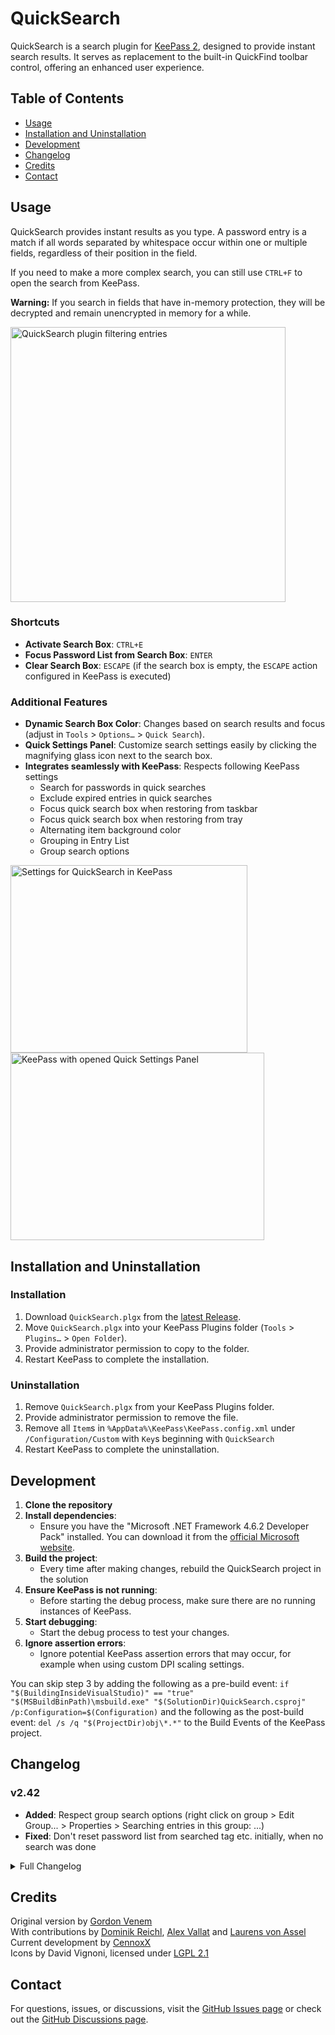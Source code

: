 # QuickSearch
QuickSearch is a search plugin for [KeePass 2](http://www.KeePass.info), designed to provide instant search results. It serves as replacement to the built-in QuickFind toolbar control, offering an enhanced user experience.

## Table of Contents
- [Usage](#usage)
- [Installation and Uninstallation](#installation-and-uninstallation)
- [Development](#development)
- [Changelog](#changelog)
- [Credits](#credits)
- [Contact](#contact)

## Usage
QuickSearch provides instant results as you type. A password entry is a match if all words separated by whitespace occur within one or multiple fields, regardless of their position in the field.

 If you need to make a more complex search, you can still use `CTRL+F` to open the search from KeePass.

**Warning:** If you search in fields that have in-memory protection, they will be decrypted and remain unencrypted in memory for a while.

<img src="https://github.com/user-attachments/assets/04a44465-8d92-4a78-ba3b-5f0d6fdf890c" height="440" alt="QuickSearch plugin filtering entries" />

### Shortcuts
- **Activate Search Box**: `CTRL+E`
- **Focus Password List from Search Box**: `ENTER`
- **Clear Search Box**: `ESCAPE` (if the search box is empty, the `ESCAPE` action configured in KeePass is executed)

### Additional Features
- **Dynamic Search Box Color**: Changes based on search results and focus (adjust in `Tools` > `Options…` > `Quick Search`).
- **Quick Settings Panel**: Customize search settings easily by clicking the magnifying glass icon next to the search box.
- **Integrates seamlessly with KeePass**: Respects following KeePass settings
  - Search for passwords in quick searches
  - Exclude expired entries in quick searches
  - Focus quick search box when restoring from taskbar
  - Focus quick search box when restoring from tray
  - Alternating item background color
  - Grouping in Entry List
  - Group search options

<img src="https://github.com/user-attachments/assets/e2cd2c2c-bf5a-4ae7-bc94-afee530f05e4" height="300" width="379" align="left" alt="Settings for QuickSearch in KeePass" />
<img src="https://github.com/user-attachments/assets/e1ecf93a-da98-4c3b-8924-9c32c425ff19" height="300" width="406" alt="KeePass with opened Quick Settings Panel" />

## Installation and Uninstallation
### Installation
1. Download `QuickSearch.plgx` from the [latest Release](https://github.com/CennoxX/KeePass-QuickSearch/releases/latest).
2. Move `QuickSearch.plgx` into your KeePass Plugins folder (`Tools` > `Plugins…` > `Open Folder`).
3. Provide administrator permission to copy to the folder.
4. Restart KeePass to complete the installation.

### Uninstallation
1. Remove `QuickSearch.plgx` from your KeePass Plugins folder.
2. Provide administrator permission to remove the file.
3. Remove all `Item`s in `%AppData%\KeePass\KeePass.config.xml` under `/Configuration/Custom` with `Key`s beginning with `QuickSearch`
4. Restart KeePass to complete the uninstallation.

## Development
1. **Clone the repository**
2. **Install dependencies**:
   - Ensure you have the "Microsoft .NET Framework 4.6.2 Developer Pack" installed. You can download it from the [official Microsoft website](https://dotnet.microsoft.com/download/dotnet-framework).
3. **Build the project**:
   - Every time after making changes, rebuild the QuickSearch project in the solution
4. **Ensure KeePass is not running**:
   - Before starting the debug process, make sure there are no running instances of KeePass.
5. **Start debugging**:
   - Start the debug process to test your changes.
6. **Ignore assertion errors**:
   - Ignore potential KeePass assertion errors that may occur, for example when using custom DPI scaling settings.

You can skip step 3 by adding the following as a pre-build event: `if "$(BuildingInsideVisualStudio)" == "true" "$(MSBuildBinPath)\msbuild.exe" "$(SolutionDir)QuickSearch.csproj" /p:Configuration=$(Configuration)` and the following as the post-build event: `del /s /q "$(ProjectDir)obj\*.*"` to the Build Events of the KeePass project.

## Changelog
### v2.42
- **Added**: Respect group search options (right click on group > Edit Group... > Properties > Searching entries in this group: ...)
- **Fixed**: Don't reset password list from searched tag etc. initially, when no search was done

<details>
<summary>Full Changelog</summary>

### v2.41
- **Fixed**: `CTRL+E` was captured globally

### v2.40
- **Fixed**: Show previously partially cut off text in options.

### v2.39
- **Fixed**: Crash on missing KeeTheme.

### v2.38
- **Added**: Alternating item backgrounds in search.
- **Added**: Add placeholder text to search box.

### v2.37
- **Added**: Localize the quick settings panel using KeePass localization.
- **Added**: Use search combobox items like KeePass search.
- **Added**: Search in tags.
- **Added**: Add tooltip to search box.
- **Fixed**: Group search and exclude expired entries in some cases.
- **Fixed**: Groupbox color with the dark theme from the KeeTheme plugin.

### v2.36
- **Changed**: Shortcut to activate search box now `CTRL+E`.
- **Changed**: Use modern default colors.
- **Changed**: Updated icons to avoid copyright issues.
- **Changed**: Align settings with KeePass aesthetics.
- **Fixed**: Color selection with the dark theme from the KeeTheme plugin.

### v2.35
- **Added**: Show passwords in groups.
- **Added**: Search in group names.

### v2.34
- **Added**: Sync KeePass search settings.
- **Added**: Consistent use of KeePass settings for focus.
- **Added**: Reset search on empty search box.
- **Added**: Always hide KeePass QuickFind.
- **Changed**: Revised PlgX creation.
- **Fixed**: Option exclude expired entries.
- **Fixed**: Display of entries on reset.
- **Fixed**: Text formatting of expired entries.

### v2.33
- **Added**: Respect KeePass settings when focusing the search box on restoring from tray or minimized.
- **Added**: KeePass2.x as a submodule.

### v2.32
- **Fixed**: Shortcut to activate search box, now `CTRL+SHIFT+X`.
- **Added**: Focus password list from search box on `ENTER`.
- **Added**: Clear search box on `ESCAPE`, use the `ESCAPE` action configured in KeePass if the search box is empty.
- **Added**: Focus search box on restoring from tray or minimized state.
- **Added**: Strike out expired entries.

### v2.31
- **Fixed**: Search functionality issue after sync.
- **Added**: `CTRL+Backspace` deletes the last word.

### v2.30
- **Changed**: Updated build configuration.

### v2.29
- **Fixed**: Compatibility issues.

### v2.28
- **Fixed**: Automatic check for updates.

### v2.27
- **Added**: Automatic check for updates.

### v2.26
- **Added**: `CTRL+SHIFT+F` shortcut for activating search textbox.

### v2.17
- **Fixed**: Support KeePass 2.17.

### v2.13 b0.0.0.2
- **Fixed**:  QuickSearch.config will now be saved in the application directory if `PreferUserConfiguration==false`.
- **Added**: Custom mouse cursor for `ColorSelectButton`.

### v0.3
- **Changed**: Configuration system updated; settings now stored in the KeePass config file instead of `QuickSearch.config`.
- **Changed**: Redistributable format updated to `.plgx` from `.dll`.
- **Fixed**: Support KeePass 2.28 and likely earlier versions (untested).

</details>

## Credits
Original version by [Gordon Venem](https://profon.wordpress.com/quicksearch/)<br />
With contributions by [Dominik Reichl](https://sourceforge.net/u/dreichl/profile/), [Alex Vallat](https://sourceforge.net/u/alexvallat/profile/) and [Laurens von Assel](https://github.com/biolauri)<br />
Current development by [CennoxX](https://github.com/CennoxX/)<br />
Icons by David Vignoni, licensed under [LGPL 2.1](https://www.gnu.org/licenses/old-licenses/lgpl-2.1.html)

## Contact
For questions, issues, or discussions, visit the [GitHub Issues page](https://github.com/CennoxX/keepass-quicksearch/issues) or check out the [GitHub Discussions page](https://github.com/CennoxX/keepass-quicksearch/discussions).
